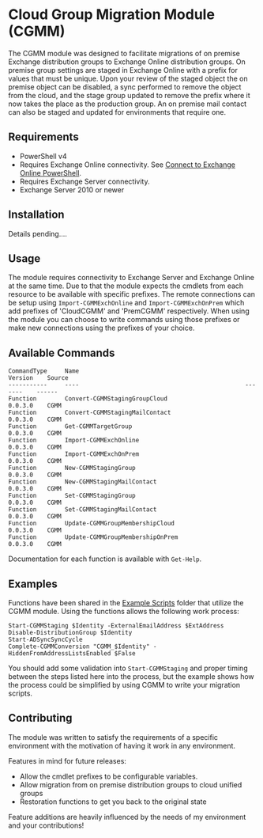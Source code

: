 # Cloud Group Migration Module (CGMM)  
The CGMM module was designed to facilitate migrations of on premise Exchange distribution groups to Exchange Online distribution groups.  On premise group settings are staged in Exchange Online with a prefix for values that must be unique.  Upon your review of the staged object the on premise object can be disabled, a sync performed to remove the object from the cloud, and the stage group updated to remove the prefix where it now takes the place as the production group. An on premise mail contact can also be staged and updated for environments that require one.

## Requirements
* PowerShell v4
* Requires Exchange Online connectivity.  See [Connect to Exchange Online PowerShell](https://technet.microsoft.com/en-us/library/jj984289(v=exchg.160).aspx).
* Requires Exchange Server connectivity.  
* Exchange Server 2010 or newer

## Installation
Details pending....

## Usage
The module requires connectivity to Exchange Server and Exchange Online at the same time.  Due to that the module expects the cmdlets from each resource to be available with specific prefixes.  The remote connections can be setup using `Import-CGMMExchOnline` and `Import-CGMMExchOnPrem` which add prefixes of 'CloudCGMM' and 'PremCGMM' respectively.  When using the module you can choose to write commands using those prefixes or make new connections using the prefixes of your choice.

## Available Commands  

    CommandType     Name                                               Version    Source
    -----------     ----                                               -------    ------
    Function        Convert-CGMMStagingGroupCloud                      0.0.3.0    CGMM
    Function        Convert-CGMMStagingMailContact                     0.0.3.0    CGMM
    Function        Get-CGMMTargetGroup                                0.0.3.0    CGMM
    Function        Import-CGMMExchOnline                              0.0.3.0    CGMM
    Function        Import-CGMMExchOnPrem                              0.0.3.0    CGMM
    Function        New-CGMMStagingGroup                               0.0.3.0    CGMM
    Function        New-CGMMStagingMailContact                         0.0.3.0    CGMM
    Function        Set-CGMMStagingGroup                               0.0.3.0    CGMM
    Function        Set-CGMMStagingMailContact                         0.0.3.0    CGMM
    Function        Update-CGMMGroupMembershipCloud                    0.0.3.0    CGMM
    Function        Update-CGMMGroupMembershipOnPrem                   0.0.3.0    CGMM


Documentation for each function is available with `Get-Help`.

## Examples
Functions have been shared in the [Example Scripts](https://github.com/Rick-2CA/Cloud-Group-Migration-Module/tree/master/Example%20Scripts) folder that utilize the CGMM module.  Using the functions allows the following work process:

    Start-CGMMStaging $Identity -ExternalEmailAddress $ExtAddress
    Disable-DistributionGroup $Identity
    Start-ADSyncSyncCycle
    Complete-CGMMConversion "CGMM_$Identity" -HiddenFromAddressListsEnabled $False

You should add some validation into `Start-CGMMStaging` and proper timing between the steps listed here into the process, but the example shows how the process could be simplified by using CGMM to write your migration scripts.

## Contributing
The module was written to satisfy the requirements of a specific environment with the motivation of having it work in any environment.  

Features in mind for future releases:
* Allow the cmdlet prefixes to be configurable variables.
* Allow migration from on premise distribution groups to cloud unified groups
* Restoration functions to get you back to the original state

Feature additions are heavily influenced by the needs of my environment and your contributions!